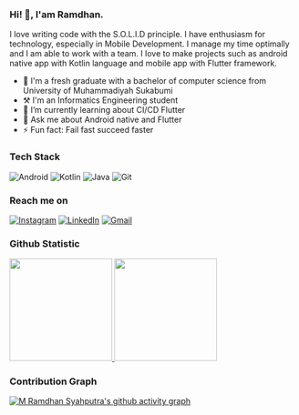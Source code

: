 ### Hi! 👋, I'am Ramdhan. 

I love writing code with the S.O.L.I.D principle. I have enthusiasm for technology, especially in Mobile Development. I manage my time optimally and I am able to work with a team. I love to make projects such as android native app with Kotlin language and mobile app with Flutter framework.

- 🏫 I'm a fresh graduate with a bachelor of computer science from University of Muhammadiyah Sukabumi
- ⚒️ I'm an Informatics Engineering student
- 🌱 I’m currently learning about CI/CD Flutter
- 💬 Ask me about Android native and Flutter
- ⚡ Fun fact: Fail fast succeed faster
 
### Tech Stack
![Android](https://img.shields.io/badge/Android-3DDC84?style=for-the-badge&logo=android&logoColor=white)
![Kotlin](https://img.shields.io/badge/Kotlin-0095D5?&style=for-the-badge&logo=kotlin&logoColor=white)
![Java](https://img.shields.io/badge/Java-ED8B00?style=for-the-badge&logo=java&logoColor=white) 
![Git](https://img.shields.io/badge/git-F05032?style=for-the-badge&logo=git&logoColor=white)
 
### Reach me on
[![Instagram](https://img.shields.io/badge/Instagram-E4405F?style=for-the-badge&logo=instagram&logoColor=white)](https://instagram.com/ramdhan.official)
[![LinkedIn](https://img.shields.io/badge/LinkedIn-2CA5E0?style=for-the-badge&logo=telegram&logoColor=white)](https://linkedin.com/in/ramdhanjr11/)
[![Gmail](https://img.shields.io/badge/Gmail-D14836?style=for-the-badge&logo=gmail&logoColor=white)](mailto:ramdhanjr690@gmail.com)

### Github Statistic
<p align="left">
<a href="https://github.com/ramdhanjr11">
  <img height="180em" src="https://github-readme-stats-eight-theta.vercel.app/api?username=ramdhanjr11&show_icons=true&theme=tokyonight&include_all_commits=true&count_private=true"/>
  <img height="180em" src="https://github-readme-stats-eight-theta.vercel.app/api/top-langs/?username=ramdhanjr11&layout=compact&langs_count=8&theme=tokyonight"/>
</a>
</p>

### Contribution Graph
[![M Ramdhan Syahputra's github activity graph](https://activity-graph.herokuapp.com/graph?username=ramdhanjr11&theme=react-dark)](https://github.com/ramdhanjr11/github-readme-activity-graph)

